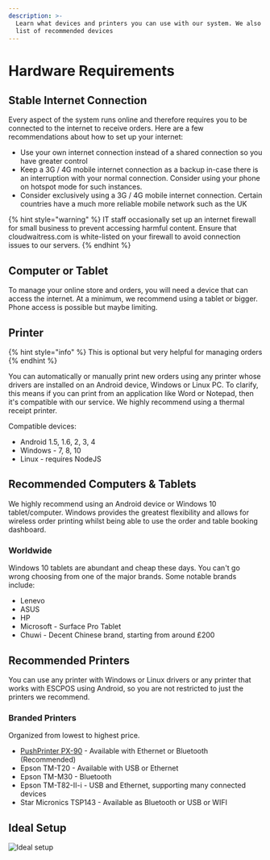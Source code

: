 ```yaml
---
description: >-
  Learn what devices and printers you can use with our system. We also have a
  list of recommended devices
---
```


# Hardware Requirements

## Stable Internet Connection

Every aspect of the system runs online and therefore requires you to be connected to the internet to receive orders. Here are a few recommendations about how to set up your internet:

* Use your own internet connection instead of a shared connection so you have greater control
* Keep a 3G / 4G mobile internet connection as a backup in-case there is an interruption with your normal connection. Consider using your phone on hotspot mode for such instances.
* Consider exclusively using a 3G / 4G mobile internet connection. Certain countries have a much more reliable mobile network such as the UK

{% hint style="warning" %}
IT staff occasionally set up an internet firewall for small business to prevent accessing harmful content. Ensure that cloudwaitress.com is white-listed on your firewall to avoid connection issues to our servers.
{% endhint %}

## Computer or Tablet

To manage your online store and orders, you will need a device that can access the internet. At a minimum, we recommend using a tablet or bigger. Phone access is possible but maybe limiting.

## Printer

{% hint style="info" %}
This is optional but very helpful for managing orders
{% endhint %}

You can automatically or manually print new orders using any printer whose drivers are installed on an Android device, Windows or Linux PC. To clarify, this means if you can print from an application like Word or Notepad, then it's compatible with our service. We highly recommend using a thermal receipt printer.

Compatible devices:

* Android 1.5, 1.6, 2, 3, 4
* Windows - 7, 8, 10
* Linux - requires NodeJS

## Recommended Computers & Tablets

We highly recommend using an Android device or Windows 10 tablet/computer. Windows provides the greatest flexibility and allows for wireless order printing whilst being able to use the order and table booking dashboard.

### Worldwide

Windows 10 tablets are abundant and cheap these days. You can't go wrong choosing from one of the major brands. Some notable brands include:

* Lenevo
* ASUS
* HP
* Microsoft - Surface Pro Tablet
* Chuwi - Decent Chinese brand, starting from around £200

## Recommended Printers

You can use any printer with Windows or Linux drivers or any printer that works with ESCPOS using Android, so you are not restricted to just the printers we recommend.

### Branded Printers

Organized from lowest to highest price.

* [PushPrinter PX-90](https://www.pushprinter.com/#printers) - Available with Ethernet or Bluetooth \(Recommended\)
* Epson TM-T20 - Available with USB or Ethernet
* Epson TM-M30 - Bluetooth
* Epson TM-T82-II-i - USB and Ethernet, supporting many connected devices
* Star Micronics TSP143 - Available as Bluetooth or USB or WIFI

## Ideal Setup

![Ideal setup](https://storage.crisp.chat/users/helpdesk/website/e903fdb8557a9800/image_1bzr2nv.png)

